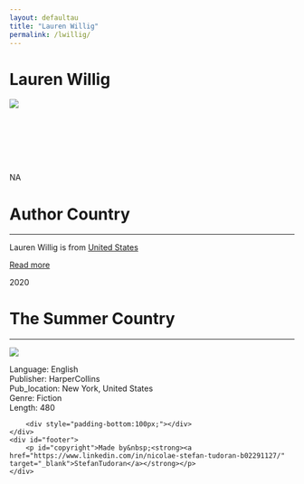 ```yaml
---
layout: defaultau
title: "Lauren Willig"
permalink: /lwillig/
---
```

<!-- partial:index.partial.html -->
<div class="content">
    <h1>Lauren Willig</h1>
    <div class="quote">
        <div><img src="https://laurenwillig.com/wp-content/uploads/2018/10/Lauren-Willig-c-Amanda-Suanne-683x1024.jpg" class="logo"></div>
    </div>
    <div class="timeline">
        <div style="padding-bottom:100px;"></div>
        <div class="block">
            <div class="date right"><p class="right"> NA </p></div>
            <div class="dot"></div>
            <div class="left first">
            <div class="author_country">
                <h1>Author Country</h1><hr>
          <div class="aclocation">  <p> Lauren Willig is from <a href="{{ site.baseurl }}/1"> United States</a></p></div>
              <div class="acreadmore">  <a href="https://en.wikipedia.org/wiki/Lauren_Willig" target="_blank">Read more</a></div>
            </div>
            </div>
        </div>
        <div class="block">
            <div class="date left"><p class="left">2020</p></div>
            <div class="dot"></div>
            <div class="right">
                <h1>The Summer Country</h1><hr>
                <p><img src="https://m.media-amazon.com/images/W/WEBP_402378-T2/images/I/51I1gYyTx5L._SY291_BO1,204,203,200_QL40_FMwebp_.jpg"></p>
                <p>Language: English <br/>
                Publisher: HarperCollins<br/>
                Pub_location: New York, United States<br/>
                Genre: Fiction<br/>
                Length: 480</p>
            </div>
        </div>

        <div style="padding-bottom:100px;"></div>
    </div>
    <div id="footer">
        <p id="copyright">Made by&nbsp;<strong><a href="https://www.linkedin.com/in/nicolae-stefan-tudoran-b02291127/" target="_blank">StefanTudoran</a></strong></p>
    </div>
</div>
<!-- partial -->
  <script src='https://cdnjs.cloudflare.com/ajax/libs/jquery/3.1.1/jquery.min.js'></script><script  src="assets/js/authorscript.js"></script>
